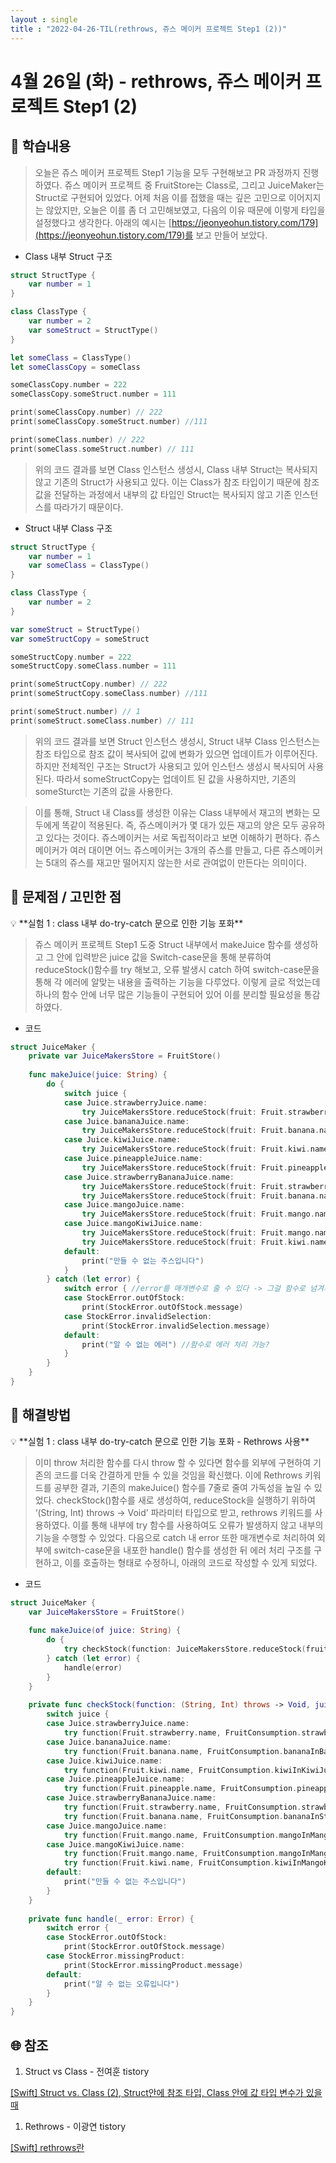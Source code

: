 ```yaml
---
layout : single
title : "2022-04-26-TIL(rethrows, 쥬스 메이커 프로젝트 Step1 (2))"
---
```


# 4월 26일 (화) - rethrows, 쥬스 메이커 프로젝트 Step1 (2)

## 🐣 학습내용

> 오늘은 쥬스 메이커 프로젝트 Step1 기능을 모두 구현해보고 PR 과정까지 진행하였다. 쥬스 메이커 프로젝트 중 FruitStore는 Class로, 그리고 JuiceMaker는 Struct로 구현되어 있었다. 어제 처음 이를 접했을 때는 깊은 고민으로 이어지지는 않았지만, 오늘은 이를 좀 더 고민해보였고, 다음의 이유 때문에 이렇게 타입을 설정했다고 생각한다. 아래의 예시는 [https://jeonyeohun.tistory.com/179](https://jeonyeohun.tistory.com/179)를 보고 만들어 보았다.
> 

- Class 내부 Struct 구조

```swift
struct StructType {
    var number = 1
}

class ClassType {
    var number = 2
    var someStruct = StructType()
}

let someClass = ClassType()
let someClassCopy = someClass

someClassCopy.number = 222
someClassCopy.someStruct.number = 111

print(someClassCopy.number) // 222
print(someClassCopy.someStruct.number) //111

print(someClass.number) // 222
print(someClass.someStruct.number) // 111
```

> 위의 코드 결과를 보면 Class 인스턴스 생성시, Class 내부 Struct는 복사되지 않고 기존의 Struct가 사용되고 있다. 이는 Class가 참조 타입이기 때문에 참조 값을 전달하는 과정에서 내부의 값 타입인 Struct는 복사되지 않고 기존 인스턴스를 따라가기 때문이다.
> 

- Struct 내부 Class 구조

```swift
struct StructType {
    var number = 1
    var someClass = ClassType()
}

class ClassType {
    var number = 2
}

var someStruct = StructType()
var someStructCopy = someStruct

someStructCopy.number = 222
someStructCopy.someClass.number = 111

print(someStructCopy.number) // 222
print(someStructCopy.someClass.number) //111

print(someStruct.number) // 1
print(someStruct.someClass.number) // 111
```

> 위의 코드 결과를 보면 Struct 인스턴스 생성시, Struct 내부 Class 인스턴스는  참조 타입으로 참조 값이 복사되어 값에 변화가 있으면 업데이트가 이루어진다. 하지만 전체적인 구조는 Struct가 사용되고 있어 인스턴스 생성시 복사되어 사용된다. 따라서 someStructCopy는 업데이트 된 값을 사용하지만, 기존의 someSturct는 기존의 값을 사용한다.
> 

> 이를 통해, Struct 내 Class를 생성한 이유는 Class 내부에서 재고의 변화는 모두에게 똑같이 적용된다. 즉,  쥬스메이커가 몇 대가 있든 재고의 양은 모두 공유하고 있다는 것이다. 쥬스메이커는 서로 독립적이라고 보면 이해하기 편하다. 쥬스 메이커가 여러 대이면 어느 쥬스메이커는 3개의 쥬스를 만들고, 다른 쥬스메이커는 5대의 쥬스를 재고만 떨어지지 않는한 서로 관여없이 만든다는 의미이다.
> 

## 🐥 문제점 / 고민한 점

<aside>
💡 **실험 1 : class 내부 do-try-catch 문으로 인한 기능 포화**

</aside>

> 쥬스 메이커 프로젝트 Step1 도중 Struct 내부에서 makeJuice 함수를 생성하고 그 안에 입력받은 juice 값을 Switch-case문을 통해 분류하여 reduceStock()함수를 try 해보고, 오류 발생시 catch 하여 switch-case문을 통해 각 에러에 알맞는 내용을 출력하는 기능을 다루었다. 이렇게 글로 적었는데 하나의 함수 안에 너무 많은 기능들이 구현되어 있어 이를 분리할 필요성을 통감하였다.
> 

- 코드

```swift
struct JuiceMaker {
    private var JuiceMakersStore = FruitStore()
    
    func makeJuice(juice: String) {
        do {
            switch juice {
            case Juice.strawberryJuice.name:
                try JuiceMakersStore.reduceStock(fruit: Fruit.strawberry.name, amount: FruitConsumption.strawberryInStrawberryJuice)
            case Juice.bananaJuice.name:
                try JuiceMakersStore.reduceStock(fruit: Fruit.banana.name, amount: FruitConsumption.bananaInBananaJuice)
            case Juice.kiwiJuice.name:
                try JuiceMakersStore.reduceStock(fruit: Fruit.kiwi.name, amount: FruitConsumption.kiwiInKiwiJuice)
            case Juice.pineappleJuice.name:
                try JuiceMakersStore.reduceStock(fruit: Fruit.pineapple.name, amount: FruitConsumption.pineappleInPineappleJuice)
            case Juice.strawberryBananaJuice.name:
                try JuiceMakersStore.reduceStock(fruit: Fruit.strawberry.name, amount: FruitConsumption.strawberryInStrawberryBananaJuice)
                try JuiceMakersStore.reduceStock(fruit: Fruit.banana.name, amount: FruitConsumption.bananaInStrawberryBananaJuice)
            case Juice.mangoJuice.name:
                try JuiceMakersStore.reduceStock(fruit: Fruit.mango.name, amount: FruitConsumption.mangoInMangoJuice)
            case Juice.mangoKiwiJuice.name:
                try JuiceMakersStore.reduceStock(fruit: Fruit.mango.name, amount: FruitConsumption.mangoInMangoKiwiJuice)
                try JuiceMakersStore.reduceStock(fruit: Fruit.kiwi.name, amount: FruitConsumption.kiwiInMangoKiwiJuice)
            default:
                print("만들 수 없는 주스입니다")
            }
        } catch (let error) {
            switch error { //error를 매개변수로 줄 수 있다 -> 그걸 함수로 넘겨서 다른 쪽에서 처리
            case StockError.outOfStock:
                print(StockError.outOfStock.message)
            case StockError.invalidSelection:
                print(StockError.invalidSelection.message)
            default:
                print("알 수 없는 에러") //함수로 에러 처리 가능?
            }
        }
    }
}
```

## 🐓 해결방법

<aside>
💡 **실험 1 : class 내부 do-try-catch 문으로 인한 기능 포화 - Rethrows 사용**

</aside>

> 이미 throw 처리한 함수를 다시 throw 할 수 있다면 함수를 외부에 구현하여 기존의 코드를 더욱 간결하게 만들 수 있을 것임을 확신했다. 이에 Rethrows 키워드를 공부한 결과, 기존의 makeJuice() 함수를 7줄로 줄여 가독성을 높일 수 있었다. checkStock()함수를 새로 생성하여, reduceStock을 실행하기 위하여 ‘(String, Int) throws -> Void’ 파라미터 타입으로 받고, rethrows 키워드를 사용하였다. 이를 통해 내부에 try 함수를 사용하여도 오류가 발생하지 않고 내부의 기능을 수행할 수 있었다.  다음으로 catch 내 error 또한 매개변수로 처리하여 외부에 switch-case문을 내포한 handle() 함수를 생성한 뒤 에러 처리 구조를 구현하고, 이를 호출하는 형태로 수정하니, 아래의 코드로 작성할 수 있게 되었다.
> 

- 코드

```swift
struct JuiceMaker {
    var JuiceMakersStore = FruitStore()
    
    func makeJuice(of juice: String) {
        do {
            try checkStock(function: JuiceMakersStore.reduceStock(fruit:amount:), juice: juice)
        } catch (let error) {
            handle(error)
        }
    }
    
    private func checkStock(function: (String, Int) throws -> Void, juice: String) rethrows {
        switch juice {
        case Juice.strawberryJuice.name:
            try function(Fruit.strawberry.name, FruitConsumption.strawberryInStrawberryJuice)
        case Juice.bananaJuice.name:
            try function(Fruit.banana.name, FruitConsumption.bananaInBananaJuice)
        case Juice.kiwiJuice.name:
            try function(Fruit.kiwi.name, FruitConsumption.kiwiInKiwiJuice)
        case Juice.pineappleJuice.name:
            try function(Fruit.pineapple.name, FruitConsumption.pineappleInPineappleJuice)
        case Juice.strawberryBananaJuice.name:
            try function(Fruit.strawberry.name, FruitConsumption.strawberryInStrawberryBananaJuice)
            try function(Fruit.banana.name, FruitConsumption.bananaInStrawberryBananaJuice)
        case Juice.mangoJuice.name:
            try function(Fruit.mango.name, FruitConsumption.mangoInMangoJuice)
        case Juice.mangoKiwiJuice.name:
            try function(Fruit.mango.name, FruitConsumption.mangoInMangoKiwiJuice)
            try function(Fruit.kiwi.name, FruitConsumption.kiwiInMangoKiwiJuice)
        default:
            print("만들 수 없는 주스입니다")
        }
    }
    
    private func handle(_ error: Error) {
        switch error {
        case StockError.outOfStock:
            print(StockError.outOfStock.message)
        case StockError.missingProduct:
            print(StockError.missingProduct.message)
        default:
            print("알 수 없는 오류입니다")
        }
    }
}
```

## 🌐 참조

1. Struct vs Class - 전여훈 tistory

[[Swift] Struct vs. Class (2), Struct안에 참조 타입, Class 안에 값 타입 변수가 있을 때](https://jeonyeohun.tistory.com/179)

1. Rethrows - 이광연 tistory

[[Swift] rethrows란](https://gwangyonglee.tistory.com/53)
